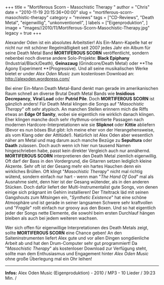 +++
title = "Mortiferous Scorn - Masochistic Therapy "
author = "Chris"
date = "2010-11-19 20:15:36+00:00"
slug = "mortiferous-scorn-masochistic-therapy"
category = "reviews"
tags = ["CD-Reviews", "Death Metal", "eigenwillig", "unkonventionell", ]
labels = ["Eigenproduktion", ]
image = "images//2010/11/Mortiferous-Scorn-Masochistic-Therapy.jpg"
legacy = true
+++

Alexander Oden ist ein absolutes Arbeitstier! Als Ein-Mann-Kapelle hat er nicht nur mit schöner Regelmäßigkeit seit 2007 jedes Jahr ein Album für seine Death Metal Band **MORTIFEROUS SCORN** veröffentlicht, sondern nebenbei noch diverse andere Solo-Projekte: **Black Epiphany** (Industrial/Black/Death), **Geinazaug** (Grindcore/Death Metal) oder **The Agony Experiment **(Progressive). Und all seine musikalischen Werke bietet er under _Alex Oden Music_ zum kostenlosen Download an: <a href="http://alexoden.wordpress.com/">http://alexoden.wordpress.com/</a>

Bei einer Ein-Mann Death Metal-Band denkt man gerade im amerikanischen Raum schnell an diverse Brutal Death Metal Bands wie **Insidious Decrepancy**, **Viral Load** oder **Putrid Pile**. Doch **MORTIFEROUS SCORN** ist gänzlich anders! Für Death Metal klingen die Songs auf "_Masochistic Therapy_" oft sehr atypisch. An manchen Stellen erinnern mich die Riffs etwas an **Edge Of Sanity**, wobei sie eigentlich nie wirklich danach klingen. Eher klingen manche doch sehr rhythmus-orientierte Passagen nach modernen Hardcore-Interpretationen wie sie **Slipknot** oder **Kittie** abliefern (Bevor es nun böses Blut gibt: Ich meine eher von der Herangehensweise, als vom Klang oder der Attitüde!). Natürlich ist Alex Oden aber wesentlich näher am Metal und mag darum auch manche Bezüge zu **Sepultura** oder **Daath** zulassen. Doch auch wenn ich hier nun tausend Namen hingeschrieben habe, passt kein direkter Vergleich auch nur annähernd.
**MORTIFEROUS SCORN** interpretieren den Death Metal ziemlich eigenwillig. Oft darf der Bass in den Vordergrund, die Gitarren setzen lediglich kleine Akzente. Sehr oft ist der Gesang mehr ein hartes Hauchen denn ein wirkliches Brüllen. Oft klingt "_Masochistic Therapy_" nicht mal richtig wütend, sondern einfach nur hart - wenn man "_The Hand Of God_" mal als Ausnahme sieht, denn hier ist der Gesang wütender, als in den anderen Stücken.
Doch dafür liefert der Multi-Instrumentalist gute Songs, von denen einige sich prägnant im Gehirn installieren! Der Titeltrack läd mit seinen Gangshouts zum Mitsingen ein, "_Synthetic Existence_" hat eine schöne Atmosphäre und ist gerade in seiner langsamen Schwere sehr kraftvollen und "_Fragile_" rollt einfach nur groovy aus den Boxen. Und so hat eigentlich jeder der Songs nette Elemente, die sowohl beim ersten Durchlauf hängen bleiben als auch bei jedem weiteren wachsen.

Wer sich offen für eigenwillige Interpretationen des Death Metals zeigt, sollte **MORTIFEROUS SCORN** eine Chance geben! An den Saiteninstrumenten liefert Alex gute und vor allen Dingen songdienliche Arbeit ab und hat den Drum-Computer sehr gut programmiert! Da "_Masochistic Therapy_" als kostenloser Download zur Verfügung steht, sollte man dem Enthusiasmus und Engagement hinter _Alex Oden Music_ ohne große Überlegung mal ein Ohr leihen!





---
**Infos:**
Alex Oden Music (Eigenproduktion) - 2010 / 
MP3 - 10 Lieder / 39:23 Min. / 
